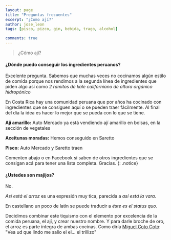 ```yaml
---
layout: page
title: "Preguntas frecuentes"
excerpt: "¿Como ají?"
author: jose_leon
tags: [pisco, pizco, gin, bebida, trago, alcohol]

comments: true
---
```


>¿Cómo ají?

#### ¿Dónde puedo conseguir los ingredientes peruanos?



Excelente pregunta. Sabemos que muchas veces no cocinamos algún estilo de comida porque nos rendimos a la segunda línea de ingredientes que piden algo así como *2 ramitos de kale californiano de altura orgánico hidropónico*

En Costa Rica hay una comunidad peruana que por años ha cocinado con ingredientes que se consiguen aquí o se pueden traer fácilmente. Al final del día la idea es hacer lo mejor que se pueda con lo que se tiene. 

**Ají amarillo:** Auto Mercado ya está vendiendo ají amarillo en bolsas, en la sección de vegetales

**Aceitunas moradas:** Hemos conseguido en Saretto

**Pisco:** Auto Mercado y Saretto traen

Comenten abajo o en Facebook si saben de otros ingredientes que se consigan acá para tener una lista completa. Gracias.
{: .notice}

#### ¿Ustedes son majijos?

No.

*Así está el arroz* es una expresión muy tica, parecida a *así está la vara*. 

En castellano un poco de latín se puede traducir a *éste es el status quo*. 

Decidimos combinar este tiquismo con el elemento por excelencia de la comida peruana, el ají, y crear nuestro nombre. Y para darle broche de oro, el arroz es parte íntegra de ambas cocinas. Como diría <a href="http://www.youtube.com/watch?v=45zwpVgJUWk&t=1m40s" target="_blank">Miguel Coto Coto</a>: "Vea ud que lindo me salio el el... el trillizo"





